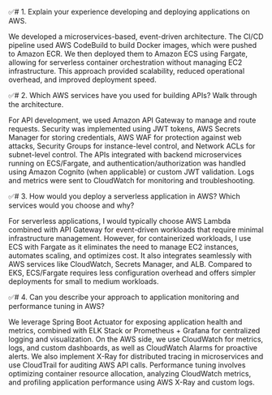 ✅#  1. Explain your experience developing and deploying applications on AWS.

 We developed a microservices-based, event-driven architecture. The CI/CD pipeline used AWS CodeBuild to build Docker images, which were pushed to Amazon ECR. We then deployed them to Amazon ECS using Fargate, allowing for serverless container orchestration without managing EC2 infrastructure. This approach provided scalability, reduced operational overhead, and improved deployment speed.

 ✅# 2. Which AWS services have you used for building APIs? Walk through the architecture.

For API development, we used Amazon API Gateway to manage and route requests. Security was implemented using JWT tokens, AWS Secrets Manager for storing credentials, AWS WAF for protection against web attacks, Security Groups for instance-level control, and Network ACLs for subnet-level control. The APIs integrated with backend microservices running on ECS/Fargate, and authentication/authorization was handled using Amazon Cognito (when applicable) or custom JWT validation. Logs and metrics were sent to CloudWatch for monitoring and troubleshooting.

 ✅# 3. How would you deploy a serverless application in AWS? Which services would you choose and why?

For serverless applications, I would typically choose AWS Lambda combined with API Gateway for event-driven workloads that require minimal infrastructure management. However, for containerized workloads, I use ECS with Fargate as it eliminates the need to manage EC2 instances, automates scaling, and optimizes cost. It also integrates seamlessly with AWS services like CloudWatch, Secrets Manager, and ALB. Compared to EKS, ECS/Fargate requires less configuration overhead and offers simpler deployments for small to medium workloads.

 ✅# 4. Can you describe your approach to application monitoring and performance tuning in AWS?

We leverage Spring Boot Actuator for exposing application health and metrics, combined with ELK Stack or Prometheus + Grafana for centralized logging and visualization. On the AWS side, we use CloudWatch for metrics, logs, and custom dashboards, as well as CloudWatch Alarms for proactive alerts. We also implement X-Ray for distributed tracing in microservices and use CloudTrail for auditing AWS API calls. Performance tuning involves optimizing container resource allocation, analyzing CloudWatch metrics, and profiling application performance using AWS X-Ray and custom logs.
 
